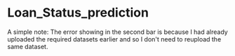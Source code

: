 # Loan_Status_prediction

A simple note: The error showing in the second bar is because I had already uploaded the required datasets earlier and so I don't need to reupload the same dataset.
